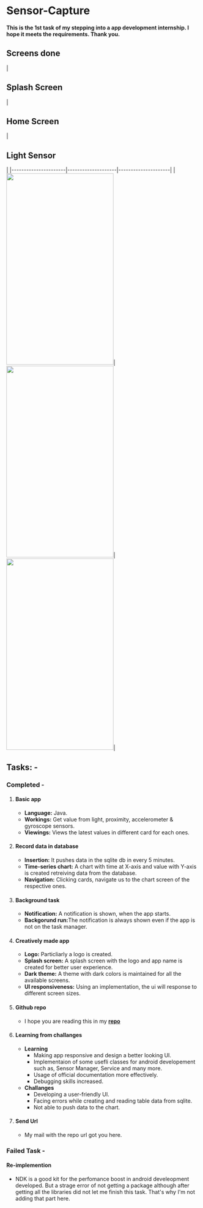 <h1>Sensor-Capture</h1>
<p><strong>This is the 1st task of my stepping into a app development internship.
I hope it meets the requirements. Thank you. </strong></p>

<h2>Screens done</h2>
|<h2>Splash Screen</h2>|<h2>Home Screen</h2>|<h2>Light Sensor</h2>|
|----------------------|--------------------|---------------------|
|<img src="https://github.com/Neloy-Barman/Sensor-Capture/assets/110896263/9a6701df-55fa-4b28-a59f-1afadf67d5e1" width="280" height="500" />|<img src="https://github.com/Neloy-Barman/Sensor-Capture/assets/110896263/fa29547c-97e9-4872-b454-57a77c61934f" width="280" height="500" />|<img src="https://github.com/Neloy-Barman/Sensor-Capture/assets/110896263/4f4c3d45-fb7e-4054-97a6-cdb6db75c67b" width="280" height="500" />|


<h2>Tasks: -</h2>
<h3>Completed -</h3> 
<ol>
  <li>
    <h4>Basic app</h4>
    <ul>
      <li><b>Language:</b> Java.</li>
      <li><b>Workings:</b> Get value from light, proximity, accelerometer & gyroscope sensors.</li>
      <li><b>Viewings:</b> Views the latest values in different card for each ones.</li>
    </ul>
  </li>
  <li>
    <h4>Record data in database</h4>
    <ul>
      <li><b>Insertion:</b> It pushes data in the sqlite db in every 5 minutes.</li>
      <li><b>Time-series chart:</b> A chart with time at X-axis and value with Y-axis is created retreiving data from the database.</li>
      <li><b>Navigation:</b> Clicking cards, navigate us to the chart screen of the respective ones.</li>
    </ul>
  </li>
  <li>
    <h4>Background task</h4>
    <ul>
      <li><b>Notification:</b> A notification is shown, when the app starts.</li>
      <li><b>Backgorund run:</b>The notification is always shown even if the app is not on the task manager.</li>
    </ul>
  </li>
  <li>
    <h4>Creatively made app</h4>
    <ul>
      <li><b>Logo:</b> Particliarly a logo is created.</li>
      <li><b>Splash screen:</b> A splash screen with the logo and app name is created for better user experience.</li>
      <li><b>Dark theme:</b> A theme with dark colors is maintained for all the available screens.</li>
      <li><b>UI responsiveness:</b> Using an implementation, the ui will response to different screen sizes.</li>
    </ul>
  </li>
  <li>
    <h4>Github repo</h4>
    <ul>
      <li>I hope you are reading this in my <b><a href="https://github.com/Neloy-Barman/Sensor-Capture">repo</a></b></li>
    </ul>
  </li>
  <li>
    <h4>Learning from challanges</h4>
    <ul>
      <li>
           <b>Learning</b>
           <ul>
             <li>Making app responsive and design a better looking UI.</li>
             <li>Implementaion of some usefli classes for android developement such as, Sensor Manager, Service and many more.</li>
             <li>Usage of official documentation more effectively.</li>
             <li>Debugging skills increased. </li>
           </ul>
      </li>
      <li>
           <b>Challanges</b>
           <ul>
             <li>Developing a user-friendly UI.</li>
             <li>Facing errors while creating and reading table data from sqlite.</li>
             <li>Not able to push data to the chart.</li>
           </ul>
      </li>
    </ul>
  </li>
  <li>
    <h4>Send Url</h4>
    <ul>
      <li>My mail with the repo url got you here.</li>
    </ul>
  </li>
</ol>

<h3>Failed Task -</h3>
<h4>Re-implemention</h4>
<ul>
  <li>
    <a>NDK is a good kit for the perfomance boost in android develeopment developed.
     But a strage error of not getting a package although after getting all the libraries did not let me finish this task.
     That's why I'm not adding that part here. </a>
  </li>
</ul>
